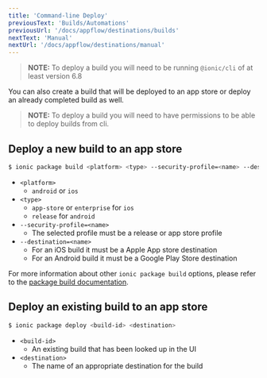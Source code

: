 ```yaml
---
title: 'Command-line Deploy'
previousText: 'Builds/Automations'
previousUrl: '/docs/appflow/destinations/builds'
nextText: 'Manual'
nextUrl: '/docs/appflow/destinations/manual'
---
```

> **NOTE:** To deploy a build you will need to be running `@ionic/cli` of at least version 6.8

You can also create a build that will be deployed to an app store or deploy an already completed build as well.

> **NOTE:** To deploy a build you will need to have permissions to be able to deploy builds from cli.

## Deploy a new build to an app store

```bash
$ ionic package build <platform> <type> --security-profile=<name> --destination=<name>
```

- `<platform>`
  - `android` or `ios`
- `<type>`
  - `app-store` or `enterprise` for `ios`
  - `release` for `android`
- `--security-profile=<name>`
  - The selected profile must be a release or app store profile
- `--destination=<name>`
  - For an iOS build it must be a Apple App store destination
  - For an Android build it must be a Google Play Store destination


For more information about other `ionic package build` options, please refer to the [package build documentation](/docs/cli/commands/package-build).

## Deploy an existing build to an app store

```bash
$ ionic package deploy <build-id> <destination>
```

- `<build-id>`
  - An existing build that has been looked up in the UI
- `<destination>`
  - The name of an appropriate destination for the build
